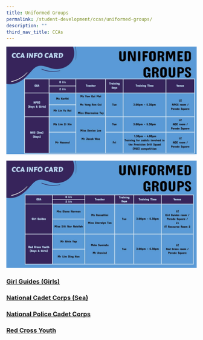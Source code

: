 ```yaml
---
title: Uniformed Groups
permalink: /student-development/ccas/uniformed-groups/
description: ""
third_nav_title: CCAs
---
```

![Uniformed Groups](/images/CCA%20INFO%20CARD%20(4).jpeg)

![Uniformed Groups](/images/CCA%20INFO%20CARD%20(3).jpeg)

### [Girl Guides (Girls)](/student-development/ccas/uniformed-groups/girl-guides-girls/)

### [National Cadet Corps (Sea)](/student-development/ccas/uniformed-groups/national-cadet-corps-sea/)

### [National Police Cadet Corps](/student-development/ccas/uniformed-groups/national-police-cadet-corps/)

### [Red Cross Youth](/student-development/ccas/uniformed-groups/red-cross-youth/)